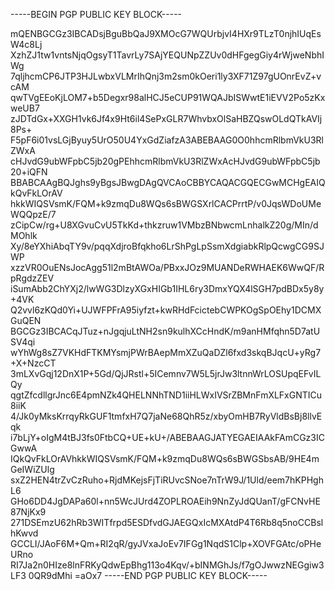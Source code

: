 -----BEGIN PGP PUBLIC KEY BLOCK-----

mQENBGCGz3IBCADsjBguBbQaJ9XMOcG7WQUrbjvI4HXr9TLzT0njhIUqEsW4c8Lj
XzhZJ1tw1vntsNjqOgsyT1TavrLy7SAjYEQUNpZZUv0dHFgegGiy4rWjweNbhIWg
7qljhcmCP6JTP3HJLwbxVLMrIhQnj3m2sm0kOeri1ly3XF71Z97gUOnrEvZ+vcAM
qwTVgEEoKjLOM7+b5Degxr98alHCJ5eCUP91WQAJbISWwtE1iEVV2Po5zKxweUB7
zJDTdGx+XXGH1vk6Jf4x9Ht6il4SePxGLR7WhvbxOlSaHBZQswOLdQTkAVIj8Ps+
F5pF6i01vsLGjByuy5UrO50U4YxGdZiafzA3ABEBAAG0O0hhcmRlbmVkU3RlZWxA
cHJvdG9ubWFpbC5jb20gPEhhcmRlbmVkU3RlZWxAcHJvdG9ubWFpbC5jb20+iQFN
BBABCAAgBQJghs9yBgsJBwgDAgQVCAoCBBYCAQACGQECGwMCHgEAIQkQvFkLOrAV
hkkWIQSVsmK/FQM+k9zmqDu8WQs6sBWGSXrlCACPrrtP/v0JqsWDoUMeWQQpzE/7
zCipCw/rg+U8XGvuCvU5TkKd+thkzruw1VMbzBNbwcmLnhalkZ20g/MIn/dMOhlk
Xy/8eYXhiAbqTY9v/pqqXdjroBfqkho6LrShPgLpSsmXdgiabkRlpQcwgCG9SJWP
xzzVR0OuENsJocAgg51l2mBtAWOa/PBxxJOz9MUANDeRWHAEK6WwQF/RpRgdzZEV
iSumAbb2ChYXj2/lwWG3DlzyXGxHIGb1IHL6ry3DmxYQX4lSGH7pdBDx5y8y+4VK
Q2vvl6zKQd0Yi+UJWFPFrA95iyfzt+kwRHdFcictebCWPKOgSpOEhy1DCMXGuQEN
BGCGz3IBCACqJTuz+nJgqjuLtNH2sn9kulhXCcHndK/m9anHMfqhn5D7atUSV4qi
wYhWg8sZ7VKHdFTKMYsmjPWrBAepMmXZuQaDZl6fxd3skqBJqcU+yRg7+X+NzcCT
3mLXvGqj12DnX1P+5Gd/QjJRstl+5ICemnv7W5L5jrJw3ltnnWrLOSUpqEFvILQy
qgtZfcdllgrJnc6E4pmNZk4QHELNNhTND1iiHLWxIVSrZBMnFmXLFxGNTICu8iiK
4/Jk0yMksKrrqyRkGUF1tmfxH7Q7jaNe68QhR5z/xbyOmHB7RyVldBsBj8llvEqk
i7bLjY+oIgM4tBJ3fs0FtbCQ+UE+kU+/ABEBAAGJATYEGAEIAAkFAmCGz3ICGwwA
IQkQvFkLOrAVhkkWIQSVsmK/FQM+k9zmqDu8WQs6sBWGSbsAB/9HE4mGeIWiZUlg
sxZ2HEN4trZvCzRuho+RjdMKejsFjTiRUvcSNoe7nTrW9J/1Uld/eem7hKPHghL6
GHo6DD4JgDAPa60l+nn5WcJUrd4ZOPLROAEih9NnZyJdQUanT/gFCNvHE87NjKx9
271DSEmzU62hRb3WITfrpd5ESDfvdGJAEGQxIcMXAtdP4T6Rb8q5noCCBslhKwvd
GCCLI/JAoF6M+Qm+RI2qR/gyJVxaJoEv7IFGg1NqdS1Clp+XOVFGAtc/oPHeURno
RI7Ja2n0HIze8lnFRKyQdwEpBhg113o4Kqv/+bINMGhJs/f7gOJwwzNEGgiw3LF3
0QR9dMhi
=aOx7
-----END PGP PUBLIC KEY BLOCK-----
